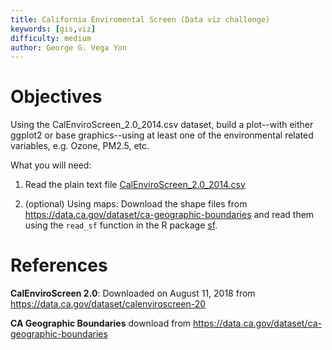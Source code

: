 ```yaml
---
title: California Enviromental Screen (Data viz challenge)
keywords: [gis,viz]
difficulty: medium
author: George G. Vega Yon
---
```


# Objectives

Using the CalEnviroScreen_2.0_2014.csv dataset, build a plot--with either ggplot2
or base graphics--using at least one of the environmental related variables,
e.g. Ozone, PM2.5, etc.

What you will need:

1.  Read the plain text file
    [CalEnviroScreen_2.0_2014.csv](https://raw.githubusercontent.com/USCbiostats/rbootcamp/master/projects/12-california-env/CalEnviroScreen_2.0_2014.csv)
    
2.  (optional) Using maps: Download the shape files from https://data.ca.gov/dataset/ca-geographic-boundaries and read them using the `read_sf` function in the R package [sf](https://cran.r-project.org/package=sf).


# References

**CalEnviroScreen 2.0**: Downloaded on August 11, 2018 from https://data.ca.gov/dataset/calenviroscreen-20

**CA Geographic Boundaries** download from https://data.ca.gov/dataset/ca-geographic-boundaries